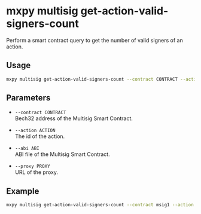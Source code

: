 # mxpy multisig get-action-valid-signers-count

Perform a smart contract query to get the number of valid signers of an action.

## Usage

```bash
mxpy multisig get-action-valid-signers-count --contract CONTRACT --action ACTION [--abi ABI] [--proxy PROXY]
```

## Parameters

- `--contract CONTRACT`  
  Bech32 address of the Multisig Smart Contract.

- `--action ACTION`  
  The id of the action.

- `--abi ABI`  
  ABI file of the Multisig Smart Contract.

- `--proxy PROXY`  
  URL of the proxy.

## Example

```bash
mxpy multisig get-action-valid-signers-count --contract msig1 --action 42 --proxy https://devnet-gateway.multiversx.com
